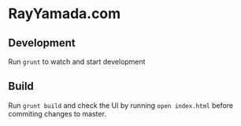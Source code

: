 # RayYamada.com


## Development

Run ```grunt``` to watch and start development

## Build

Run ```grunt build``` and check the UI by running ```open index.html``` before commiting changes to master.